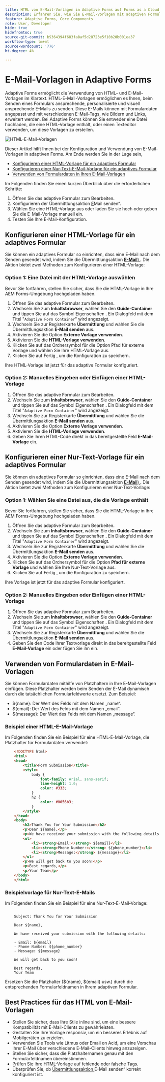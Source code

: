 ```yaml
---
title: HTML von E-Mail-Vorlagen in Adaptive Forms auf Forms as a Cloud Service
description: Erfahren Sie, wie Sie E-Mail-Vorlagen mit adaptiven Formularen verwenden.
feature: Adaptive Forms, Core Components
role: User, Developer
hide: true
hidefromtoc: true
source-git-commit: b9364394f683fa8af5d28723e5f10b20b001ea37
workflow-type: tm+mt
source-wordcount: '776'
ht-degree: 4%

---
```


# E-Mail-Vorlagen in Adaptive Forms

Adaptive Forms ermöglicht die Verwendung von HTML- und E-Mail-Vorlagen im Klartext. HTML-E-Mail-Vorlagen ermöglichen es Ihnen, beim Senden eines Formulars ansprechende, personalisierte und visuell ansprechende E-Mails zu senden. Diese E-Mails können mit Formulardaten angepasst und mit verschiedenen E-Mail-Tags, wie Bildern und Links, erweitert werden. Bei Adaptive Forms können Sie entweder eine Datei hochladen, die eine HTML-Vorlage enthält, oder einen Texteditor verwenden, um diese Vorlagen zu erstellen.

![HTML-E-Mail-Vorlagen](/help/forms/assets/html-email.png)

Dieser Artikel hilft Ihnen bei der Konfiguration und Verwendung von E-Mail-Vorlagen in adaptiven Forms. Am Ende werden Sie in der Lage sein,

* [Konfigurieren einer HTML-Vorlage für ein adaptives Formular](#configure-an-html-template-for-an-adaptive-form)
* [Konfigurieren einer Nur-Text-E-Mail-Vorlage für ein adaptives Formular](#configure-a-plain-text-template-for-an-adaptive-form)
* [Verwenden von Formulardaten in Ihren E-Mail-Vorlagen](#use-form-data-in-your-email-templates)


Im Folgenden finden Sie einen kurzen Überblick über die erforderlichen Schritte:

1. Öffnen Sie das adaptive Formular zum Bearbeiten.
1. Konfigurieren der Übermittlungsaktion [E](/help/forms/configure-submit-action-send-email.md)Mail senden“.
1. Wählen Sie eine HTML-Vorlage aus oder laden Sie sie hoch oder geben Sie die E-Mail-Vorlage manuell ein.
1. Testen Sie Ihre E-Mail-Konfiguration.

## Konfigurieren einer HTML-Vorlage für ein adaptives Formular

Sie können ein adaptives Formular so einrichten, dass eine E-Mail nach dem Senden gesendet wird, indem Sie die Übermittlungsaktion [**E-Mail**) ](/help/forms/configure-submit-action-send-email.md). Die Aktion bietet zwei Methoden zum Konfigurieren einer HTML-Vorlage:

### Option 1: Eine Datei mit der HTML-Vorlage auswählen

Bevor Sie fortfahren, stellen Sie sicher, dass Sie die HTML-Vorlage in Ihre AEM Forms-Umgebung hochgeladen haben.

1. Öffnen Sie das adaptive Formular zum Bearbeiten.
1. Wechseln Sie zum **Inhaltsbrowser**, wählen Sie den **Guide-Container** und tippen Sie auf das Symbol Eigenschaften . Ein Dialogfeld mit dem Titel &quot;`Adaptive Form Container`&quot; wird angezeigt.
1. Wechseln Sie zur Registerkarte **Übermittlung** und wählen Sie die Übermittlungsaktion **E-Mail senden** aus.
1. Aktivieren Sie die Option **Externe Vorlage verwenden**.
1. Aktivieren Sie die **HTML-Vorlage verwenden**.
1. Klicken Sie auf das Ordnersymbol für die Option Pfad für externe Vorlage und wählen Sie Ihre HTML-Vorlage aus.
1. Klicken Sie auf Fertig , um die Konfiguration zu speichern.

Ihre HTML-Vorlage ist jetzt für das adaptive Formular konfiguriert.

### Option 2: Manuelles Eingeben oder Einfügen einer HTML-Vorlage

1. Öffnen Sie das adaptive Formular zum Bearbeiten.
1. Wechseln Sie zum **Inhaltsbrowser**, wählen Sie den **Guide-Container** und tippen Sie auf das Symbol Eigenschaften . Ein Dialogfeld mit dem Titel &quot;`Adaptive Form Container`&quot; wird angezeigt.
1. Wechseln Sie zur Registerkarte **Übermittlung** und wählen Sie die Übermittlungsaktion **E-Mail senden** aus.
1. Aktivieren Sie die Option **Externe Vorlage verwenden**.
1. Aktivieren Sie die **HTML-Vorlage verwenden**.
1. Geben Sie Ihren HTML-Code direkt in das bereitgestellte Feld **E-Mail-Vorlage** ein.


## Konfigurieren einer Nur-Text-Vorlage für ein adaptives Formular

Sie können ein adaptives Formular so einrichten, dass eine E-Mail nach dem Senden gesendet wird, indem Sie die Übermittlungsaktion [**E-Mail**) ](/help/forms/configure-submit-action-send-email.md). Die Aktion bietet zwei Methoden zum Konfigurieren einer Nur-Text-Vorlage:

### Option 1: Wählen Sie eine Datei aus, die die Vorlage enthält

Bevor Sie fortfahren, stellen Sie sicher, dass Sie die HTML-Vorlage in Ihre AEM Forms-Umgebung hochgeladen haben.

1. Öffnen Sie das adaptive Formular zum Bearbeiten.
1. Wechseln Sie zum **Inhaltsbrowser**, wählen Sie den **Guide-Container** und tippen Sie auf das Symbol Eigenschaften . Ein Dialogfeld mit dem Titel &quot;`Adaptive Form Container`&quot; wird angezeigt.
1. Wechseln Sie zur Registerkarte **Übermittlung** und wählen Sie die Übermittlungsaktion **E-Mail senden** aus.
1. Aktivieren Sie die Option **Externe Vorlage verwenden**.
1. Klicken Sie auf das Ordnersymbol für die Option **Pfad für externe Vorlage** und wählen Sie Ihre Nur-Text-Vorlage aus.
1. Klicken Sie auf Fertig , um die Konfiguration zu speichern.

Ihre Vorlage ist jetzt für das adaptive Formular konfiguriert.

### Option 2: Manuelles Eingeben oder Einfügen einer HTML-Vorlage

1. Öffnen Sie das adaptive Formular zum Bearbeiten.
1. Wechseln Sie zum **Inhaltsbrowser**, wählen Sie den **Guide-Container** und tippen Sie auf das Symbol Eigenschaften . Ein Dialogfeld mit dem Titel &quot;`Adaptive Form Container`&quot; wird angezeigt.
1. Wechseln Sie zur Registerkarte **Übermittlung** und wählen Sie die Übermittlungsaktion **E-Mail senden** aus.
1. Geben Sie den Code Ihrer Textvorlage direkt in das bereitgestellte Feld **E-Mail-Vorlage** ein oder fügen Sie ihn ein.

## Verwenden von Formulardaten in E-Mail-Vorlagen

Sie können Formulardaten mithilfe von Platzhaltern in Ihre E-Mail-Vorlagen einfügen. Diese Platzhalter werden beim Senden der E-Mail dynamisch durch die tatsächlichen Formularfeldwerte ersetzt. Zum Beispiel:

* ${name}: Der Wert des Felds mit dem Namen „name“.
* ${email}: Der Wert des Felds mit dem Namen „email“.
* ${message}: Der Wert des Felds mit dem Namen „message“.

### Beispiel einer HTML-E-Mail-Vorlage

Im Folgenden finden Sie ein Beispiel für eine HTML-E-Mail-Vorlage, die Platzhalter für Formulardaten verwendet:

```HTML
    <!DOCTYPE html>
    <html>
    <head>
        <title>Form Submission</title>
        <style>
            body {
                font-family: Arial, sans-serif;
                line-height: 1.6;
                color: #333;
            }
            h2 {
                color: #0056b3;
            }
        </style>
    </head>
    <body>
        <h2>Thank You for Your Submission</h2>
        <p>Dear ${name},</p>
        <p>We have received your submission with the following details:</p>
        <ul>
            <li><strong>Email:</strong> ${email}</li>
            <li><strong>Phone Number:</strong> ${phone_number}</li>
            <li><strong>Message:</strong> ${message}</li>
        </ul>
        <p>We will get back to you soon!</p>
        <p>Best regards,</p>
        <p>Your Team</p>
    </body>
    </html>
```

### Beispielvorlage für Nur-Text-E-Mails

Im Folgenden finden Sie ein Beispiel für eine Nur-Text-E-Mail-Vorlage:

```TXT
    
    Subject: Thank You for Your Submission
    
    Dear ${name},
    
    We have received your submission with the following details:
    
    - Email: ${email}
    - Phone Number: ${phone_number}
    - Message: ${message}
    
    We will get back to you soon!
    
    Best regards,
    Your Team
```

Ersetzen Sie die Platzhalter (${name}, ${email} usw.) durch die entsprechenden Formularfeldnamen in Ihrem adaptiven Formular.

## Best Practices für das HTML von E-Mail-Vorlagen

* Stellen Sie sicher, dass Ihre Stile inline sind, um eine bessere Kompatibilität mit E-Mail-Clients zu gewährleisten.
* Gestalten Sie Ihre Vorlage responsiv, um ein besseres Erlebnis auf Mobilgeräten zu erzielen.
* Verwenden Sie Tools wie Litmus oder Email on Acid, um eine Vorschau Ihrer E-Mail über verschiedene E-Mail-Clients hinweg anzuzeigen.
* Stellen Sie sicher, dass die Platzhalternamen genau mit den Formularfeldnamen übereinstimmen.
* Prüfen Sie Ihre HTML-Vorlage auf fehlende oder falsche Tags.
* Überprüfen Sie, ob [ Übermittlungsaktion ](/help/forms/configure-submit-action-send-email.md)E-Mail senden“ korrekt konfiguriert ist.
